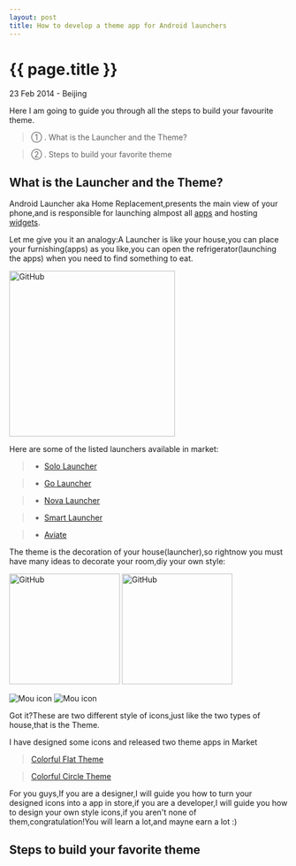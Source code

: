 ```yaml
---
layout: post
title: How to develop a theme app for Android launchers
---
```


{{ page.title }}
================

<p class="meta">23 Feb 2014 - Beijing</p>
Here I am going to guide you through all the steps to build your favourite theme.


>① . What is the Launcher and the Theme?

>② . Steps to build your favorite theme


__What is the Launcher and the Theme?__
--------

Android Launcher aka Home Replacement,presents the main view of your phone,and is responsible for launching almpost all [apps](http://en.wikipedia.org/wiki/Mobile_apps) and hosting [widgets](http://en.wikipedia.org/wiki/Software_widget).

Let me give you it an analogy:A Launcher is like your house,you can place your furnishing(apps) as you like,you can open the refrigerator(launching the apps) when you need to find something to eat.

<img src="http://media-cache-ak0.pinimg.com/736x/e3/75/b1/e375b182d273a1305619127e785e9232.jpg" alt="GitHub" title="GitHub,Social Coding" width="300" />

Here are some of the listed launchers available in market:

>* [Solo Launcher](https://play.google.com/store/apps/details?id=home.solo.launcher.free)

>* [Go Launcher](https://play.google.com/store/apps/details?id=com.gau.go.launcherex
)

>* [Nova Launcher](https://play.google.com/store/apps/details?id=com.teslacoilsw.launcher)

>* [Smart Launcher](https://play.google.com/store/apps/details?id=ginlemon.flowerfree)

>* [Aviate](https://play.google.com/store/apps/details?id=ginlemon.flowerfree)

The theme is the decoration of your house(launcher),so rightnow you must have many ideas to decorate your room,diy your own style:


<img src="http://media-cache-ak0.pinimg.com/736x/ab/74/92/ab7492d23cec75323d4e0b151c83cc21.jpg" alt="GitHub" title="GitHub,Social Coding" height="200" />
<img src="http://media-cache-ak0.pinimg.com/736x/c1/45/29/c14529aceffb5486f90f9eb8e1dda360.jpg" alt="GitHub" title="GitHub,Social Coding" height="200" />


![Mou icon](https://lh6.ggpht.com/l8rup8brAtymf7WF0jjBi7B6dWrieHf6ydLPxfByZS0RbIiHLjKd0D7nqMPlvsBT4cs=h300-rw)
![Mou icon](https://lh6.ggpht.com/hM2uEFNUkWUwzd3kTpGCsSrDDqecfSnLg1d-AlXr4tthqjYLcUFLJZ4UELYBvMJc9mM=h300-rw)

Got it?These are two different style of icons,just like the two types of house,that is the Theme.

I have designed some icons and released two theme apps in Market

>[Colorful Flat Theme](https://play.google.com/store/apps/details?id=com.solo.theme.colorfulflat)

>[Colorful Circle Theme](https://play.google.com/store/apps/details?id=com.solo.theme.colorfulcircle)

For you guys,If you are a designer,I will guide you how to turn your designed icons into a app in store,if you are a developer,I will guide you how to design your own style icons,if you aren't none of them,congratulation!You will learn a lot,and mayne earn a lot :)


__Steps to build your favorite theme__
--------
